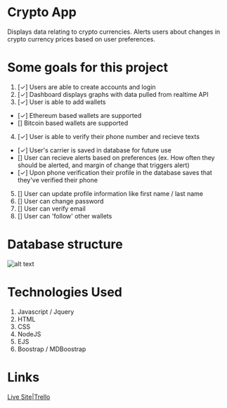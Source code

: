 # Crypto App
Displays data relating to crypto currencies. Alerts users about changes in crypto currency prices based on user preferences.

# Some goals for this project

1. [✓] Users are able to create accounts and login
2. [✓] Dashboard displays graphs with data pulled from realtime API
3. [✓] User is able to add wallets 
- [✓] Ethereum based wallets are supported
- [] Bitcoin based wallets are supported
4. [✓] User is able to verify their phone number and recieve texts
- [✓] User's carrier is saved in database for future use
- [] User can recieve alerts based on preferences (ex. How often they 
	should be alerted, and margin of change that triggers alert)
- [✓] Upon phone verification their profile in the database saves that they've verified their phone
5. [] User can update profile information like first name / last name 
6. [] User can change password
7. [] User can verify email
8. [] User can 'follow' other wallets

# Database structure
![alt text](https://i.imgur.com/GWnkkxp.png "Dataflow graph")


# Technologies Used
1. Javascript / Jquery
2. HTML
3. CSS
4. NodeJS
5. EJS
6. Boostrap /  MDBoostrap

# Links
<a href="blank" target="_blank">Live Site</a>|<a href="https://trello.com/b/4OQcMTO5/project-2" target="_blank">Trello</a>
